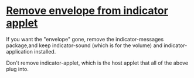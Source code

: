 # [Remove envelope from indicator applet](http://ubuntuforums.org/archive/index.php/t-1461111.html)


If you want the "envelope" gone, remove the indicator-messages package,and keep indicator-sound (which is for the volume) and indicator-application installed.

Don't remove indicator-applet, which is the host applet that all of the above plug into.
